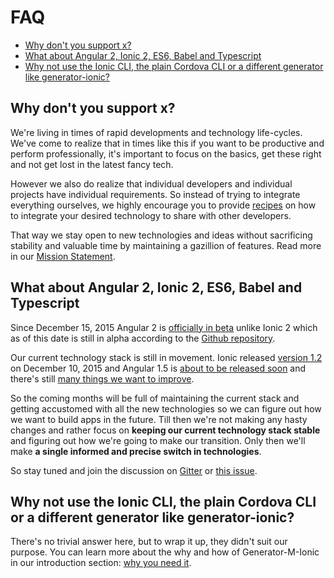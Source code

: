# FAQ

- [Why don't you support x?](./faq.md#why-dont-you-support-x)
- [What about Angular 2, Ionic 2, ES6, Babel and Typescript](./faq.md#what-about-angular-2-ionic-2-es6-babel-and-typescript)
- [Why not use the Ionic CLI, the plain Cordova CLI or a different generator like generator-ionic?](./faq.md#why-not-use-the-ionic-cli-the-plain-cordova-cli-or-a-different-generator-like-generator-ionic)


## Why don't you support x?
We're living in times of rapid developments and technology life-cycles. We've come to realize that in times like this if you want to be productive and perform professionally, it's important to focus on the basics, get these right and not get lost in the latest fancy tech.

However we also do realize that individual developers and individual projects have individual requirements. So instead of trying to integrate everything ourselves, we highly encourage you to provide [recipes](../../README.md#recipes) on how to integrate your desired technology to share with other developers.

That way we stay open to new technologies and ideas without sacrificing stability and valuable time by maintaining a gazillion of features. Read more in our [Mission Statement](./mission_statement.md).


## What about Angular 2, Ionic 2, ES6, Babel and Typescript
Since December 15, 2015 Angular 2 is [officially in beta](http://angularjs.blogspot.de/2015/12/angular-2-beta.html) unlike Ionic 2 which as of this date is still in alpha according to the [Github repository](https://github.com/driftyco/ionic2).

Our current technology stack is still in movement. Ionic released [version 1.2](http://blog.ionic.io/announcing-ionic-1-2/) on December 10, 2015 and Angular 1.5 is [about to be released soon](http://angularjs.blogspot.de/2015/11/angularjs-15-beta2-and-14-releases.html?view=flipcard) and there's still [many things we want to improve](https://github.com/mwaylabs/generator-m-ionic/issues).

So the coming months will be full of maintaining the current stack and getting accustomed with all the new technologies so we can figure out how we want to build apps in the future. Till then we're not making any hasty changes and rather focus on **keeping our current technology stack stable** and figuring out how we're going to make our transition. Only then we'll make **a single informed and precise switch in technologies**.

So stay tuned and join the discussion on [Gitter](https://gitter.im/mwaylabs/generator-m-ionic) or [this issue](https://github.com/mwaylabs/generator-m-ionic/issues/294).


## Why not use the Ionic CLI, the plain Cordova CLI or a different generator like generator-ionic?
There's no trivial answer here, but to wrap it up, they didn't suit our purpose. You can learn more about the why and how of Generator-M-Ionic in our introduction section: [why you need it](../intro/why_you_need_it.md#alternatives).
